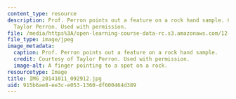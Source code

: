 ```yaml
---
content_type: resource
description: Prof. Perron points out a feature on a rock hand sample. Courtesy of
  Taylor Perron. Used with permission.
file: /media/https%3A/open-learning-course-data-rc.s3.amazonaws.com/12-001-introduction-to-geology-fall-2013/915b6ae8ee3ce0531360df600464d389_IMG_20141011_092912.jpg
file_type: image/jpeg
image_metadata:
  caption: Prof. Perron points out a feature on a rock hand sample.
  credit: Courtesy of Taylor Perron. Used with permission.
  image-alt: A finger pointing to a spot on a rock.
resourcetype: Image
title: IMG_20141011_092912.jpg
uid: 915b6ae8-ee3c-e053-1360-df600464d389
---
```

